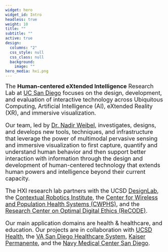 ```yaml
---
widget: hero
widget_id: Intro
headless: true
weight: 10
title: ""
subtitle: ""
active: true
design:
  columns: "2"
  css_style: null
  css_class: null
  background:
    image: ""
hero_media: hxi.png
---
```

<font size="4">The **Human-centered eXtended Intelligence** Research Lab at [UC San Diego](https://ucsd.edu) focuses on the design, development, and evaluation of interactive technology across Ubiquitous Computing, Artificial Intelligence (AI), eXtended Reality (XR), and immersive visualization. 

Our team, led by [Dr. Nadir Weibel](https://www.ubicomp.ucsd.edu/weibel), investigates, designs, and develops new tools, techniques, and infrastructure that leverage the power of multimodal pervasive sensing and immersive visualization to first capture, quantify and understand human behavior and then support better interaction with information through the design and development of human-centered technology that extends human powers and intelligence beyond their current capacity.

The HXI research lab partners with the UCSD [DesignLab](https://designlab.ucsd.edu/), the [Contextual Robotics Institute](https://contextualrobotics.ucsd.edu/), the [Center for Wireless and Population Health Systems (CWPHS)](http://cwphs.ucsd.edu/), and the [Research Center on Optimal Digital Ethics (ReCODE)](https://recode.health/).

Our main application domains are health & healthcare, and education. Our projects are in collaboration with [UCSD Health](https://health.ucsd.edu/), the [VA San Diego Healthcare System](https://www.sandiego.va.gov/), [Kaiser Permanente](https://thrive.kaiserpermanente.org/care-near-you/southern-california/san-diego/), and the [Navy Medical Center San Diego](https://sandiego.tricare.mil/).
</font>